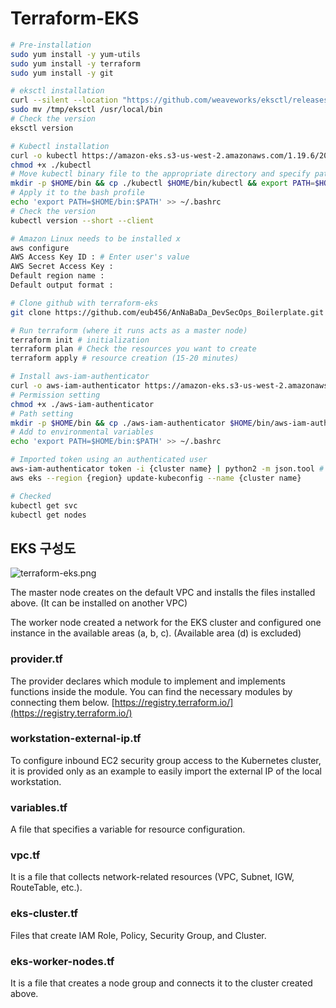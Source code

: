 # Terraform-EKS

```bash
# Pre-installation
sudo yum install -y yum-utils
sudo yum install -y terraform
sudo yum install -y git

# eksctl installation
curl --silent --location "https://github.com/weaveworks/eksctl/releases/latest/download/eksctl_$(uname -s)_amd64.tar.gz" | tar xz -C /tmp
sudo mv /tmp/eksctl /usr/local/bin
# Check the version
eksctl version

# Kubectl installation
curl -o kubectl https://amazon-eks.s3-us-west-2.amazonaws.com/1.19.6/2021-01-05/bin/linux/amd64/kubectl
chmod +x ./kubectl
# Move kubectl binary file to the appropriate directory and specify path
mkdir -p $HOME/bin && cp ./kubectl $HOME/bin/kubectl && export PATH=$HOME/bin:$PATH
# Apply it to the bash profile
echo 'export PATH=$HOME/bin:$PATH' >> ~/.bashrc
# Check the version
kubectl version --short --client

# Amazon Linux needs to be installed x
aws configure
AWS Access Key ID : # Enter user's value
AWS Secret Access Key :
Default region name :
Default output format :

# Clone github with terraform-eks
git clone https://github.com/eub456/AnNaBaDa_DevSecOps_Boilerplate.git

# Run terraform (where it runs acts as a master node)
terraform init # initialization
terraform plan # Check the resources you want to create
terraform apply # resource creation (15-20 minutes)

# Install aws-iam-authenticator
curl -o aws-iam-authenticator https://amazon-eks.s3-us-west-2.amazonaws.com/1.14.6/2019-08-22/bin/linux/amd64/aws-iam-authenticator
# Permission setting
chmod +x ./aws-iam-authenticator
# Path setting
mkdir -p $HOME/bin && cp ./aws-iam-authenticator $HOME/bin/aws-iam-authenticator && export PATH=$HOME/bin:$PATH
# Add to environmental variables
echo 'export PATH=$HOME/bin:$PATH' >> ~/.bashrc

# Imported token using an authenticated user
aws-iam-authenticator token -i {cluster name} | python2 -m json.tool # python3 version, it can be python3
aws eks --region {region} update-kubeconfig --name {cluster name}

# Checked
kubectl get svc
kubectl get nodes
```

## EKS 구성도

![terraform-eks.png](https://s3-us-west-2.amazonaws.com/secure.notion-static.com/f2a6a5fc-d5ba-43e9-bb87-3cea99038ffa/terraform-eks.png)

The master node creates on the default VPC and installs the files installed above. (It can be installed on another VPC)

The worker node created a network for the EKS cluster and configured one instance in the available areas (a, b, c). (Available area (d) is excluded)

### provider.tf

The provider declares which module to implement and implements functions inside the module. You can find the necessary modules by connecting them below. [https://registry.terraform.io/](https://registry.terraform.io/)

### workstation-external-ip.tf

To configure inbound EC2 security group access to the Kubernetes cluster, it is provided only as an example to easily import the external IP of the local workstation.

### variables.tf

A file that specifies a variable for resource configuration.

### vpc.tf

It is a file that collects network-related resources (VPC, Subnet, IGW, RouteTable, etc.).

### eks-cluster.tf

Files that create IAM Role, Policy, Security Group, and Cluster.

### eks-worker-nodes.tf

It is a file that creates a node group and connects it to the cluster created above.

